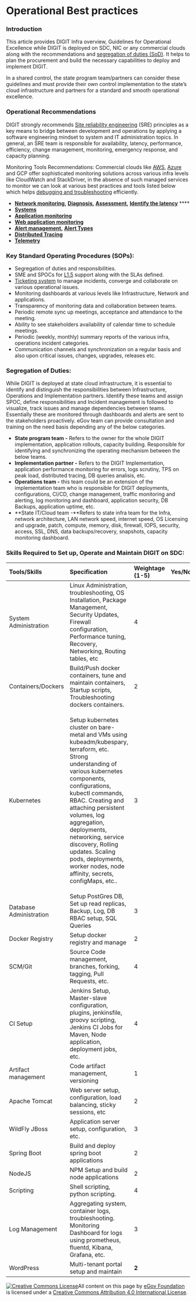 # Operational Best practices

### **Introduction**

This article provides DIGIT Infra overview, Guidelines for Operational Excellence while DIGIT is deployed on SDC, NIC or any commercial clouds along with the recommendations and [segregation of duties \(SoD\)](https://medium.com/@jeehad.jebeile/devops-and-segregation-of-duties-9c1a1bea022e). It helps to plan the procurement and build the necessary capabilities to deploy and implement DIGIT.

In a shared control, the state program team/partners can consider these guidelines and must provide their own control implementation to the state’s cloud infrastructure and partners for a standard and smooth operational excellence.

### Operational Recommendations

DIGIT strongly recommends [Site reliability engineering](https://medium.com/@alexbmeng/site-reliability-engineering-principals-fd52229bfcd6) \(SRE\) principles as a key means to bridge between development and operations by applying a software engineering mindset to system and IT administration topics.  In general, an SRE team is responsible for availability, latency, performance, efficiency, change management, monitoring, emergency response, and capacity planning.   


Monitoring Tools Recommendations: Commercial clouds like [AWS](https://aws.amazon.com/cloudwatch/), [Azure](https://adinermie.com/azure-monitoring-tools-explained-part-10-network-watcher/) and GCP offer sophisticated monitoring solutions across various infra levels like CloudWatch and StackDriver, in the absence of such managed services to monitor we can look at various best practices and tools listed below which helps [debugging and troubleshooting](https://raygun.com/blog/best-practices-microservices/) efficiently.

* [**Network monitoring**](https://www.dnsstuff.com/network-scanning)**,** [**Diagnosis**](https://www.dnsstuff.com/network-troubleshooting-steps)**,** [**Assessment**](https://www.dnsstuff.com/best-network-assessment-tools-and-network-assessment-checklist)**,**  [**Identify the latency**](https://www.dnsstuff.com/network-latency) ****
* [**Systems**](https://www.dnsstuff.com/systems)
* [**Application monitoring**](https://medium.com/@Alibaba_Cloud/system-monitoring-using-prometheus-and-grafana-8007d3aaf400)
* [**Web application monitoring**](https://medium.com/flask-monitoringdashboard-turtorial/monitor-your-flask-web-application-automatically-with-flask-monitoring-dashboard-d8990676ce83)
* [**Alert management**](https://medium.com/@abhishekbhardwaj510/alertmanager-integration-in-prometheus-197e03bfabdf)**,** [**Alert Types**](https://awesome-prometheus-alerts.grep.to/rules.html)
* [**Distributed Tracing**](https://medium.com/velotio-perspectives/a-comprehensive-tutorial-to-implementing-opentracing-with-jaeger-a01752e1a8ce)
* [**Telemetry**](https://medium.com/jaegertracing/jaeger-and-opentelemetry-1846f701d9f2)

### **Key Standard Operating Procedures \(SOPs\):**

* Segregation of duties and responsibilities.
* SME and SPOCs for [L1.5](https://www.quora.com/What-is-L1-5-support-in-the-IT-industry-especially-in-Cognizant-What-is-the-scope-in-this-type-of-project) support along with the SLAs defined.
* [Ticketing system](https://medium.com/swlh/incident-management-process-5655ba586cf4) to manage incidents, converge and collaborate on various operational issues.
* Monitoring dashboards at various levels like Infrastructure, Network and applications.
* Transparency of monitoring data and collaboration between teams.
* Periodic remote sync up meetings, acceptance and attendance to the meeting.
* Ability to see stakeholders availability of calendar time to schedule meetings.
* Periodic \(weekly, monthly\) summary reports of the various infra, operations incident categories.
* Communication channels and synchronization on a regular basis and also upon critical issues, changes, upgrades, releases etc.

### **Segregation of Duties:** 

While DIGIT is deployed at state cloud infrastructure, it is essential to identify and distinguish the responsibilities between Infrastructure, Operations and Implementation partners. Identify these teams and assign SPOC, define responsibilities and Incident management is followed to visualize, track issues and manage dependencies between teams. Essentially these are monitored through dashboards and alerts are sent to the stakeholders proactively. eGov team can provide consultation and training on the need basis depending any of the below categories.

* **State program team -** Refers to the owner for the whole DIGIT implementation, application rollouts, capacity building. Responsible for identifying and synchronizing the operating mechanism between the below teams. 
* **Implementation partner -** Refers to the DIGIT Implementation, application performance monitoring for errors, logs scrutiny, TPS on peak load, distributed tracing, DB queries analisis, etc. 
* **Operations team -** this team could be an extension of the implementation team who is responsible for DIGIT deployments, configurations, CI/CD, change management, traffic monitoring and alerting, log monitoring and dashboard, application security, DB Backups, application uptime, etc.
* **State IT/Cloud team -**Refers to state infra team for the Infra, network architecture, LAN network speed, internet speed, OS Licensing and upgrade, patch, compute, memory, disk, firewall, IOPS, security, access, SSL, DNS, data backups/recovery, snapshots, capacity monitoring dashboard.  

### **Skills Required to Set up, Operate and Maintain DIGIT on SDC:**

<table>
  <thead>
    <tr>
      <th style="text-align:left"><b>Tools/Skills</b>
      </th>
      <th style="text-align:left"><b>Specification</b>
      </th>
      <th style="text-align:left"><b>Weightage (1-5)</b>
      </th>
      <th style="text-align:left"><b>Yes/No</b>
      </th>
    </tr>
  </thead>
  <tbody>
    <tr>
      <td style="text-align:left">System Administration</td>
      <td style="text-align:left">Linux Administration, troubleshooting, OS Installation, Package Management,
        Security Updates, Firewall configuration, Performance tuning, Recovery,
        Networking, Routing tables, etc</td>
      <td style="text-align:left">4</td>
      <td style="text-align:left"></td>
    </tr>
    <tr>
      <td style="text-align:left">Containers/Dockers</td>
      <td style="text-align:left">Build/Push docker containers, tune and maintain containers, Startup scripts,
        Troubleshooting dockers containers.</td>
      <td style="text-align:left">2</td>
      <td style="text-align:left"></td>
    </tr>
    <tr>
      <td style="text-align:left">Kubernetes</td>
      <td style="text-align:left">
        <p>Setup kubernetes cluster on bare-metal and VMs using kubeadm/kubespary,
          terraform, etc. Strong understanding of various kubernetes components,
          configurations, kubectl commands, RBAC. Creating and attaching persistent
          volumes, log aggregation, deployments, networking, service discovery, Rolling
          updates. Scaling pods, deployments, worker nodes, node affinity, secrets,
          configMaps, etc..</p>
        <p></p>
      </td>
      <td style="text-align:left">3</td>
      <td style="text-align:left"></td>
    </tr>
    <tr>
      <td style="text-align:left">Database Administration</td>
      <td style="text-align:left">Setup PostGres DB, Set up read replicas, Backup, Log, DB RBAC setup, SQL
        Queries</td>
      <td style="text-align:left">3</td>
      <td style="text-align:left"></td>
    </tr>
    <tr>
      <td style="text-align:left">Docker Registry</td>
      <td style="text-align:left">Setup docker registry and manage</td>
      <td style="text-align:left">2</td>
      <td style="text-align:left"></td>
    </tr>
    <tr>
      <td style="text-align:left">SCM/Git</td>
      <td style="text-align:left">Source Code management, branches, forking, tagging, Pull Requests, etc.</td>
      <td
      style="text-align:left">4</td>
        <td style="text-align:left"></td>
    </tr>
    <tr>
      <td style="text-align:left">CI Setup</td>
      <td style="text-align:left">Jenkins Setup, Master-slave configuration, plugins, jenkinsfile, groovy
        scripting, Jenkins CI Jobs for Maven, Node application, deployment jobs,
        etc.</td>
      <td style="text-align:left">4</td>
      <td style="text-align:left"></td>
    </tr>
    <tr>
      <td style="text-align:left">Artifact management</td>
      <td style="text-align:left">Code artifact management, versioning</td>
      <td style="text-align:left">1</td>
      <td style="text-align:left"></td>
    </tr>
    <tr>
      <td style="text-align:left">Apache Tomcat</td>
      <td style="text-align:left">Web server setup, configuration, load balancing, sticky sessions, etc</td>
      <td
      style="text-align:left">2</td>
        <td style="text-align:left"></td>
    </tr>
    <tr>
      <td style="text-align:left">WildFly JBoss</td>
      <td style="text-align:left">Application server setup, configuration, etc.</td>
      <td style="text-align:left">3</td>
      <td style="text-align:left"></td>
    </tr>
    <tr>
      <td style="text-align:left">Spring Boot</td>
      <td style="text-align:left">Build and deploy spring boot applications</td>
      <td style="text-align:left">2</td>
      <td style="text-align:left"></td>
    </tr>
    <tr>
      <td style="text-align:left">NodeJS</td>
      <td style="text-align:left">NPM Setup and build node applications</td>
      <td style="text-align:left">2</td>
      <td style="text-align:left"></td>
    </tr>
    <tr>
      <td style="text-align:left">Scripting</td>
      <td style="text-align:left">Shell scripting, python scripting.</td>
      <td style="text-align:left">4</td>
      <td style="text-align:left"></td>
    </tr>
    <tr>
      <td style="text-align:left">Log Management</td>
      <td style="text-align:left">Aggregating system, container logs, troubleshooting. Monitoring Dashboard
        for logs using prometheus, fluentd, Kibana, Grafana, etc.</td>
      <td style="text-align:left">3</td>
      <td style="text-align:left"></td>
    </tr>
    <tr>
      <td style="text-align:left">WordPress</td>
      <td style="text-align:left">Multi-tenant portal setup and maintain</td>
      <td style="text-align:left"><b>2</b>
      </td>
      <td style="text-align:left"></td>
    </tr>
  </tbody>
</table>



 [![Creative Commons License](https://i.creativecommons.org/l/by/4.0/80x15.png)​](http://creativecommons.org/licenses/by/4.0/)All content on this page by [eGov Foundation](https://egov.org.in/) is licensed under a [Creative Commons Attribution 4.0 International License](http://creativecommons.org/licenses/by/4.0/).

